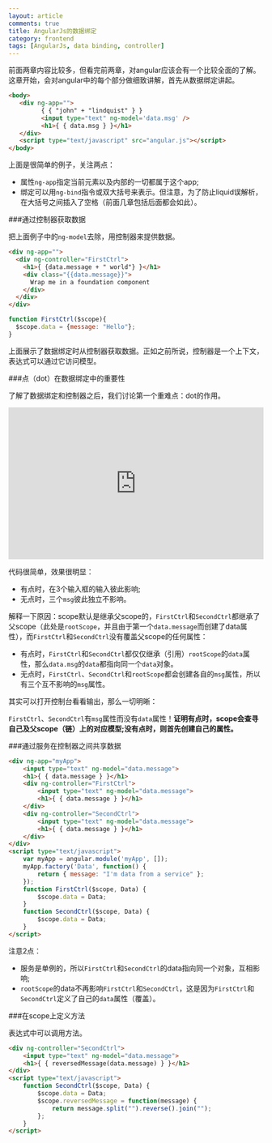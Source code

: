```yaml
---
layout: article
comments: true
title: AngularJs的数据绑定
category: frontend
tags: [AngularJs, data binding, controller]
---
```


前面两章内容比较多，但看完前两章，对angular应该会有一个比较全面的了解。这章开始，会对angular中的每个部分做细致讲解，首先从数据绑定讲起。

```html
<body>
   <div ng-app="">
         { { "john" + "lindquist" } }
         <input type="text" ng-model='data.msg' />
         <h1>{ { data.msg } }</h1>
   </div>
   <script type="text/javascript" src="angular.js"></script>
</body>
```

<!--view-break-->

上面是很简单的例子，关注两点：

- 属性`ng-app`指定当前元素以及内部的一切都属于这个app;
- 绑定可以用`ng-bind`指令或双大括号来表示。但注意，为了防止liquid误解析，在大括号之间插入了空格（前面几章包括后面都会如此）。

###通过控制器获取数据

把上面例子中的`ng-model`去除，用控制器来提供数据。

```html
<div ng-app="">
  <div ng-controller="FirstCtrl">
    <h1>{ {data.message + " world"} }</h1>
    <div class="{{data.message}}">
      Wrap me in a foundation component
    </div>
  </div>
</div>
```

```javascript
function FirstCtrl($scope){
  $scope.data = {message: "Hello"};
}
```

上面展示了数据绑定时从控制器获取数据。正如之前所说，控制器是一个上下文，表达式可以通过它访问模型。

###点（dot）在数据绑定中的重要性

了解了数据绑定和控制器之后，我们讨论第一个重难点：dot的作用。

<iframe width="100%" height="300" src="http://jsfiddle.net/creeper/g85a63u4/embedded/" allowfullscreen="allowfullscreen" frameborder="0"></iframe>

代码很简单，效果很明显：

- 有点时，在3个输入框的输入彼此影响;
- 无点时，三个`msg`彼此独立不影响。

解释一下原因：scope默认是继承父scope的，`FirstCtrl`和`SecondCtrl`都继承了父scope（此处是`rootScope`，并且由于第一个`data.message`而创建了data属性），而`FirstCtrl`和`SecondCtrl`没有覆盖父scope的任何属性：

- 有点时，`FirstCtrl`和`SecondCtrl`都仅仅继承（引用）`rootScope`的`data`属性，那么`data.msg`的`data`都指向同一个`data`对象。
- 无点时，`FirstCtrl`、`SecondCtrl`和`rootScope`都会创建各自的`msg`属性，所以有三个互不影响的`msg`属性。

其实可以打开控制台看看输出，那么一切明晰：

`FirstCtrl`、`SecondCtrl`有`msg`属性而没有`data`属性！**证明有点时，scope会查寻自己及父scope（链）上的对应模型;没有点时，则首先创建自己的属性。**

###通过服务在控制器之间共享数据

```html
<div ng-app="myApp">
    <input type="text" ng-model="data.message">
    <h1>{ { data.message } }</h1>
    <div ng-controller="FirstCtrl">
        <input type="text" ng-model="data.message">
        <h1>{ { data.message } }</h1>
    </div>
    <div ng-controller="SecondCtrl">
        <input type="text" ng-model="data.message">
        <h1>{ { data.message } }</h1>
    </div>
</div>
<script type="text/javascript">
    var myApp = angular.module('myApp', []);
    myApp.factory('Data', function() {
        return { message: "I'm data from a service" };
    });
    function FirstCtrl($scope, Data) {
        $scope.data = Data;
    }
    function SecondCtrl($scope, Data) {
        $scope.data = Data;
    }
</script>
```

注意2点：

- 服务是单例的，所以`FirstCtrl`和`SecondCtrl`的data指向同一个对象，互相影响;
- `rootScope`的data不再影响`FirstCtrl`和`SecondCtrl`，这是因为`FirstCtrl`和`SecondCtrl`定义了自己的`data`属性（覆盖）。

###在scope上定义方法

表达式中可以调用方法。

```html
<div ng-controller="SecondCtrl">
    <input type="text" ng-model="data.message">
    <h1>{ { reversedMessage(data.message) } }</h1>
</div>
<script type="text/javascript">
    function SecondCtrl($scope, Data) {
        $scope.data = Data;
        $scope.reversedMessage = function(message) {
            return message.split("").reverse().join("");
        };
    }
</script>
```
